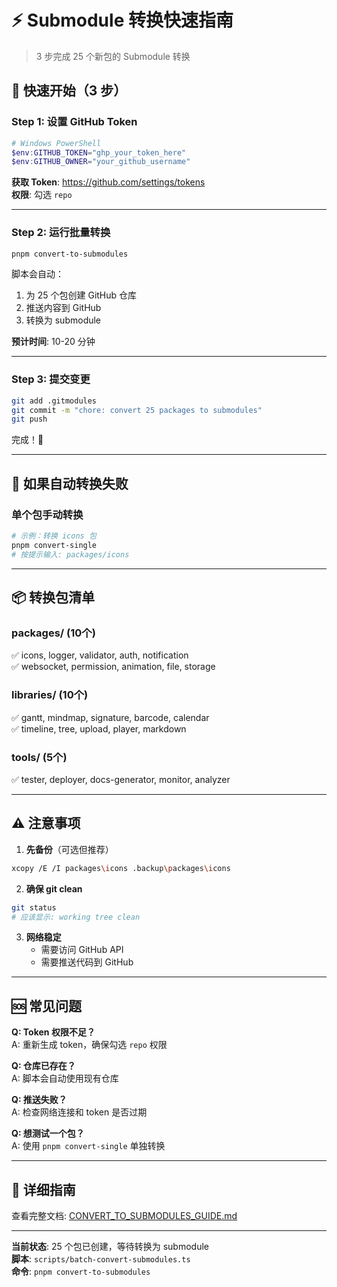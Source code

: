 # ⚡ Submodule 转换快速指南

> 3 步完成 25 个新包的 Submodule 转换

## 🚀 快速开始（3 步）

### Step 1: 设置 GitHub Token

```powershell
# Windows PowerShell
$env:GITHUB_TOKEN="ghp_your_token_here"
$env:GITHUB_OWNER="your_github_username"
```

**获取 Token**: https://github.com/settings/tokens  
**权限**: 勾选 `repo`

---

### Step 2: 运行批量转换

```bash
pnpm convert-to-submodules
```

脚本会自动：
1. 为 25 个包创建 GitHub 仓库
2. 推送内容到 GitHub
3. 转换为 submodule

**预计时间**: 10-20 分钟

---

### Step 3: 提交变更

```bash
git add .gitmodules
git commit -m "chore: convert 25 packages to submodules"
git push
```

完成！🎉

---

## 🔧 如果自动转换失败

### 单个包手动转换

```bash
# 示例：转换 icons 包
pnpm convert-single
# 按提示输入: packages/icons
```

---

## 📦 转换包清单

### packages/ (10个)
✅ icons, logger, validator, auth, notification  
✅ websocket, permission, animation, file, storage

### libraries/ (10个)
✅ gantt, mindmap, signature, barcode, calendar  
✅ timeline, tree, upload, player, markdown

### tools/ (5个)
✅ tester, deployer, docs-generator, monitor, analyzer

---

## ⚠️ 注意事项

1. **先备份**（可选但推荐）
```bash
xcopy /E /I packages\icons .backup\packages\icons
```

2. **确保 git clean**
```bash
git status
# 应该显示: working tree clean
```

3. **网络稳定**
   - 需要访问 GitHub API
   - 需要推送代码到 GitHub

---

## 🆘 常见问题

**Q: Token 权限不足？**  
A: 重新生成 token，确保勾选 `repo` 权限

**Q: 仓库已存在？**  
A: 脚本会自动使用现有仓库

**Q: 推送失败？**  
A: 检查网络连接和 token 是否过期

**Q: 想测试一个包？**  
A: 使用 `pnpm convert-single` 单独转换

---

## 📖 详细指南

查看完整文档: [CONVERT_TO_SUBMODULES_GUIDE.md](./CONVERT_TO_SUBMODULES_GUIDE.md)

---

**当前状态**: 25 个包已创建，等待转换为 submodule  
**脚本**: `scripts/batch-convert-submodules.ts`  
**命令**: `pnpm convert-to-submodules`






